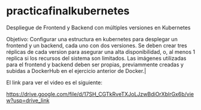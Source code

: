 # practicafinalkubernetes
Despliegue de Frontend y Backend con múltiples versiones en Kubernetes

Objetivo: Configurar una estructura en kubernetes para desplegar un frontend y un backend, cada uno con dos versiones. Se deben crear tres réplicas de cada version para asegurar una alta disponibilidad, o, al menos 1 replica si los recursos del sistema son limitados. Las imágenes utilizadas para el frontend y backend deben ser propias, previammente creadas y subidas a DockerHub en el ejercicio anterior de Docker.|

El link para ver el video es el siguiente: 

https://drive.google.com/file/d/17SH_CGTkRveTXJoLJzwBdiOrXblrGx6b/view?usp=drive_link